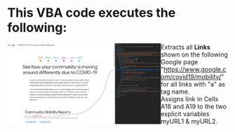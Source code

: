 # This VBA code executes the following:
<img src="https://github.com/Relor91/Lorenzo_Portfolio/blob/main/images/VBA/Useful%20Codes/Check%20Date%20From%20Website/Check%20Date%20%231/Check%20Date%20%231.JPG?raw=true" alt="drawing" width="350" align="left"/><p>
* Extracts all **Links** shown on the following Google page "https://www.google.com/covid19/mobility/" for all links with "a" as tag name.
* Assigns link in Cells A16 and A19 to the two explicit variables myURL1 & myURL2.
